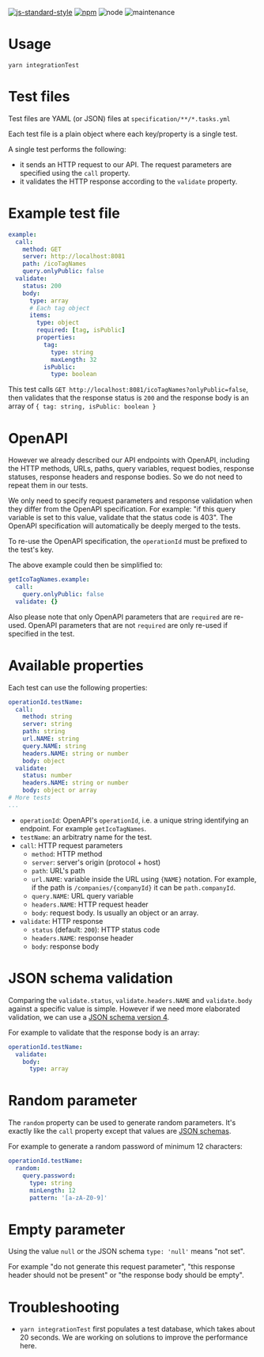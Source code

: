 [![js-standard-style](https://cdn.rawgit.com/standard/standard/master/badge.svg)](https://github.com/standard/standard)
[![npm](https://img.shields.io/npm/v/test-openapi.svg)](https://www.npmjs.com/package/test-openapi)
![node](https://img.shields.io/node/v/test-openapi.svg)
![maintenance](https://img.shields.io/maintenance/yes/2018.svg)

# Usage

```shell
yarn integrationTest
```

# Test files

Test files are YAML (or JSON) files at `specification/**/*.tasks.yml`

Each test file is a plain object where each key/property is a single test.

A single test performs the following:

- it sends an HTTP request to our API. The request parameters are specified
  using the `call` property.
- it validates the HTTP response according to the `validate` property.

# Example test file

```yml
example:
  call:
    method: GET
    server: http://localhost:8081
    path: /icoTagNames
    query.onlyPublic: false
  validate:
    status: 200
    body:
      type: array
      # Each tag object
      items:
        type: object
        required: [tag, isPublic]
        properties:
          tag:
            type: string
            maxLength: 32
          isPublic:
            type: boolean
```

This test calls `GET http://localhost:8081/icoTagNames?onlyPublic=false`, then validates
that the response status is `200` and the response body is an array of
`{ tag: string, isPublic: boolean }`

# OpenAPI

However we already described our API endpoints with OpenAPI, including the HTTP methods,
URLs, paths, query variables, request bodies, response statuses, response headers
and response bodies. So we do not need to repeat them in our tests.

We only need to specify request parameters and response validation when they
differ from the OpenAPI specification. For example: "if this query variable is
set to this value, validate that the status code is 403". The OpenAPI
specification will automatically be deeply merged to the tests.

To re-use the OpenAPI specification, the `operationId` must be prefixed to the
test's key.

The above example could then be simplified to:

```yml
getIcoTagNames.example:
  call:
    query.onlyPublic: false
  validate: {}
```

Also please note that only OpenAPI parameters that are `required` are re-used.
OpenAPI parameters that are not `required` are only re-used if specified in
the test.

# Available properties

Each test can use the following properties:

```yml
operationId.testName:
  call:
    method: string
    server: string
    path: string
    url.NAME: string
    query.NAME: string
    headers.NAME: string or number
    body: object
  validate:
    status: number
    headers.NAME: string or number
    body: object or array
# More tests
...
```

- `operationId`: OpenAPI's `operationId`, i.e. a unique string identifying
  an endpoint. For example `getIcoTagNames`.
- `testName`: an arbitratry name for the test.
- `call`: HTTP request parameters
  - `method`: HTTP method
  - `server`: server's origin (protocol + host)
  - `path`: URL's path
  - `url.NAME`: variable inside the URL using `{NAME}` notation.
    For example, if the path is `/companies/{companyId}` it can be `path.companyId`.
  - `query.NAME`: URL query variable
  - `headers.NAME`: HTTP request header
  - `body`: request body. Is usually an object or an array.
- `validate`: HTTP response
  - `status` (default: `200`): HTTP status code
  - `headers.NAME`: response header
  - `body`: response body

# JSON schema validation

Comparing the `validate.status`, `validate.headers.NAME` and `validate.body`
against a specific value is simple. However if we need more elaborated
validation, we can use a [JSON schema version 4](https://github.com/OAI/OpenAPI-Specification/blob/master/versions/2.0.md#schemaObject).

For example to validate that the response body is an array:

```yml
operationId.testName:
  validate:
    body:
      type: array
```

# Random parameter

The `random` property can be used to generate random parameters. It's exactly
like the `call` property except that values are [JSON schemas](https://github.com/OAI/OpenAPI-Specification/blob/master/versions/2.0.md#schemaObject).

For example to generate a random password of minimum 12 characters:

```yml
operationId.testName:
  random:
    query.password:
      type: string
      minLength: 12
      pattern: '[a-zA-Z0-9]'
```

# Empty parameter

Using the value `null` or the JSON schema `type: 'null'` means "not set".

For example "do not generate this request parameter", "this response header should not
be present" or "the response body should be empty".

# Troubleshooting

- `yarn integrationTest` first populates a test database, which takes about
  20 seconds. We are working on solutions to improve the performance here.
